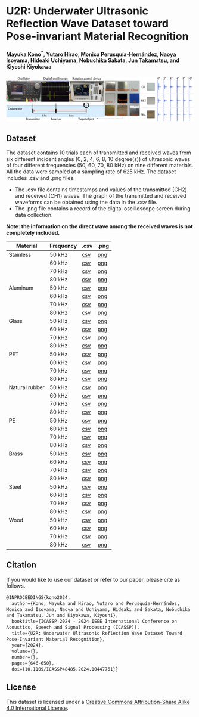 # U2R: Underwater Ultrasonic Reflection Wave Dataset toward Pose-invariant Material Recognition
#### Mayuka Kono<sup>*</sup>, Yutaro Hirao, Monica Perusquía-Hernández, Naoya Isoyama, Hideaki Uchiyama, Nobuchika Sakata, Jun Takamatsu, and Kiyoshi Kiyokawa
![A image of dataset](/img/dataset_overview.png)
## Dataset
The dataset contains 10 trials each of transmitted and received waves from six different incident angles (0, 2, 4, 6, 8, 10 degree(s)) of ultrasonic waves of four different frequencies (50, 60, 70, 80 kHz) on nine different materials. All the data were sampled at a sampling rate of 625 kHz. The dataset includes .csv and .png files.
- The .csv file contains timestamps and values of the transmitted (CH2) and received (CH1) waves. The graph of the transmitted and received waveforms can be obtained using the data in the .csv file.
- The .png file contains a record of the digital oscilloscope screen during data collection.

**Note: the information on the direct wave among the received waves is not completely included.**

|Material|Frequency|.csv|.png|
|---|---|---|---|
|Stainless|50 kHz|[csv](/dataset/Stainless/50kHz/csv)|[png](/dataset/Stainless/50kHz/png)|
||60 kHz|[csv](/dataset/Stainless/60kHz/csv)|[png](/dataset/Stainless/60kHz/png)|
||70 kHz|[csv](/dataset/Stainless/70kHz/csv)|[png](/dataset/Stainless/70kHz/png)|
||80 kHz|[csv](/dataset/Stainless/80kHz/csv)|[png](/dataset/Stainless/80kHz/png)|
|Aluminum|50 kHz|[csv](/dataset/Aluminum/50kHz/csv)|[png](/dataset/Aluminum/50kHz/png)|
||60 kHz|[csv](/dataset/Aluminum/60kHz/csv)|[png](/dataset/Aluminum/60kHz/png)|
||70 kHz|[csv](/dataset/Aluminum/70kHz/csv)|[png](/dataset/Aluminum/70kHz/png)|
||80 kHz|[csv](/dataset/Aluminum/80kHz/csv)|[png](/dataset/Aluminum/80kHz/png)|
|Glass|50 kHz|[csv](/dataset/Glass/50kHz/csv)|[png](/dataset/Glass/50kHz/png)|
||60 kHz|[csv](/dataset/Glass/60kHz/csv)|[png](/dataset/Glass/60kHz/png)|
||70 kHz|[csv](/dataset/Glass/70kHz/csv)|[png](/dataset/Glass/70kHz/png)|
||80 kHz|[csv](/dataset/Glass/80kHz/csv)|[png](/dataset/Glass/80kHz/png)|
|PET|50 kHz|[csv](/dataset/PET/50kHz/csv)|[png](/dataset/PET/50kHz/png)|
||60 kHz|[csv](/dataset/PET/60kHz/csv)|[png](/dataset/PET/60kHz/png)|
||70 kHz|[csv](/dataset/PET/70kHz/csv)|[png](/dataset/PET/70kHz/png)|
||80 kHz|[csv](/dataset/PET/80kHz/csv)|[png](/dataset/PET/80kHz/png)|
|Natural rubber|50 kHz|[csv](/dataset/Natural%20rubber/50kHz/csv)|[png](/dataset/Natural%20rubber/50kHz/png)|
||60 kHz|[csv](/dataset/Natural%20rubber/60kHz/csv)|[png](/dataset/Natural%20rubber/60kHz/png)|
||70 kHz|[csv](/dataset/Natural%20rubber/70kHz/csv)|[png](/dataset/Natural%20rubber/70kHz/png)|
||80 kHz|[csv](/dataset/Natural%20rubber/80kHz/csv)|[png](/dataset/Natural%20rubber/80kHz/png)|
|PE|50 kHz|[csv](/dataset/PE/50kHz/csv)|[png](/dataset/PE/50kHz/png)|
||60 kHz|[csv](/dataset/PE/60kHz/csv)|[png](/dataset/PE/60kHz/png)|
||70 kHz|[csv](/dataset/PE/70kHz/csv)|[png](/dataset/PE/70kHz/png)|
||80 kHz|[csv](/dataset/PE/80kHz/csv)|[png](/dataset/PE/80kHz/png)|
|Brass|50 kHz|[csv](/dataset/Brass/50kHz/csv)|[png](/dataset/Brass/50kHz/png)|
||60 kHz|[csv](/dataset/Brass/60kHz/csv)|[png](/dataset/Brass/60kHz/png)|
||70 kHz|[csv](/dataset/Brass/70kHz/csv)|[png](/dataset/Brass/70kHz/png)|
||80 kHz|[csv](/dataset/Brass/80kHz/csv)|[png](/dataset/Brass/80kHz/png)|
|Steel|50 kHz|[csv](/dataset/Steel/50kHz/csv)|[png](/dataset/Steel/50kHz/png)|
||60 kHz|[csv](/dataset/Steel/60kHz/csv)|[png](/dataset/Steel/60kHz/png)|
||70 kHz|[csv](/dataset/Steel/70kHz/csv)|[png](/dataset/Steel/70kHz/png)|
||80 kHz|[csv](/dataset/Steel/80kHz/csv)|[png](/dataset/Steel/80kHz/png)|
|Wood|50 kHz|[csv](/dataset/Wood/50kHz/csv)|[png](/dataset/Wood/50kHz/png)|
||60 kHz|[csv](/dataset/Wood/60kHz/csv)|[png](/dataset/Wood/60kHz/png)|
||70 kHz|[csv](/dataset/Wood/70kHz/csv)|[png](/dataset/Wood/70kHz/png)|
||80 kHz|[csv](/dataset/Wood/80kHz/csv)|[png](/dataset/Wood/80kHz/png)|
## Citation
If you would like to use our dataset or refer to our paper, please cite as follows.
```
@INPROCEEDINGS{kono2024,
  author={Kono, Mayuka and Hirao, Yutaro and Perusquía-Hernández, Monica and Isoyama, Naoya and Uchiyama, Hideaki and Sakata, Nobuchika and Takamatsu, Jun and Kiyokawa, Kiyoshi},
  booktitle={ICASSP 2024 - 2024 IEEE International Conference on Acoustics, Speech and Signal Processing (ICASSP)}, 
  title={U2R: Underwater Ultrasonic Reflection Wave Dataset Toward Pose-Invariant Material Recognition}, 
  year={2024},
  volume={},
  number={},
  pages={646-650},
  doi={10.1109/ICASSP48485.2024.10447761}}
```
## License
This dataset is licensed under a [Creative Commons Attribution-Share Alike 4.0 International License](https://creativecommons.org/licenses/by-sa/4.0/).

